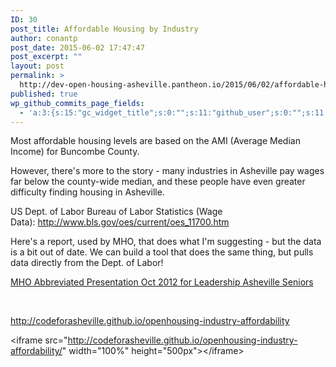 ```yaml
---
ID: 30
post_title: Affordable Housing by Industry
author: conantp
post_date: 2015-06-02 17:47:47
post_excerpt: ""
layout: post
permalink: >
  http://dev-open-housing-asheville.pantheon.io/2015/06/02/affordable-housing-by-industry/
published: true
wp_github_commits_page_fields:
  - 'a:3:{s:15:"gc_widget_title";s:0:"";s:11:"github_user";s:0:"";s:11:"github_repo";s:0:"";}'
---
```

Most affordable housing levels are based on the AMI (Average Median Income) for Buncombe County.

However, there's more to the story - many industries in Asheville pay wages far below the county-wide median, and these people have even greater difficulty finding housing in Asheville.

US Dept. of Labor Bureau of Labor Statistics (Wage Data): http://www.bls.gov/oes/current/oes_11700.htm

Here's a report, used by MHO, that does what I'm suggesting - but the data is a bit out of date. We can build a tool that does the same thing, but pulls data directly from the Dept. of Labor!

<a href="http://dev-open-housing-asheville.pantheon.io/wp-content/uploads/2015/05/MHO-Abbreviated-Presentation-Oct-2012-for-Leadership-Asheville-Seniors.pdf">MHO Abbreviated Presentation Oct 2012 for Leadership Asheville Seniors</a>

&nbsp;

http://codeforasheville.github.io/openhousing-industry-affordability

&lt;iframe src="http://codeforasheville.github.io/openhousing-industry-affordability/" width="100%" height="500px"&gt;&lt;/iframe&gt;